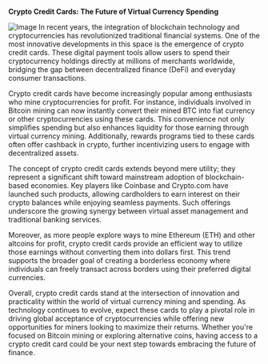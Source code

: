 **Crypto Credit Cards: The Future of Virtual Currency Spending**


![Image](https://github.com/user-attachments/assets/31692037-0104-4703-abd1-696b6a7dd41b)
In recent years, the integration of blockchain technology and cryptocurrencies has revolutionized traditional financial systems. One of the most innovative developments in this space is the emergence of crypto credit cards. These digital payment tools allow users to spend their cryptocurrency holdings directly at millions of merchants worldwide, bridging the gap between decentralized finance (DeFi) and everyday consumer transactions.

Crypto credit cards have become increasingly popular among enthusiasts who mine cryptocurrencies for profit. For instance, individuals involved in Bitcoin mining can now instantly convert their mined BTC into fiat currency or other cryptocurrencies using these cards. This convenience not only simplifies spending but also enhances liquidity for those earning through virtual currency mining. Additionally, rewards programs tied to these cards often offer cashback in crypto, further incentivizing users to engage with decentralized assets.

The concept of crypto credit cards extends beyond mere utility; they represent a significant shift toward mainstream adoption of blockchain-based economies. Key players like Coinbase and Crypto.com have launched such products, allowing cardholders to earn interest on their crypto balances while enjoying seamless payments. Such offerings underscore the growing synergy between virtual asset management and traditional banking services.

Moreover, as more people explore ways to mine Ethereum (ETH) and other altcoins for profit, crypto credit cards provide an efficient way to utilize those earnings without converting them into dollars first. This trend supports the broader goal of creating a borderless economy where individuals can freely transact across borders using their preferred digital currencies.

Overall, crypto credit cards stand at the intersection of innovation and practicality within the world of virtual currency mining and spending. As technology continues to evolve, expect these cards to play a pivotal role in driving global acceptance of cryptocurrencies while offering new opportunities for miners looking to maximize their returns. Whether you're focused on Bitcoin mining or exploring alternative coins, having access to a crypto credit card could be your next step towards embracing the future of finance.